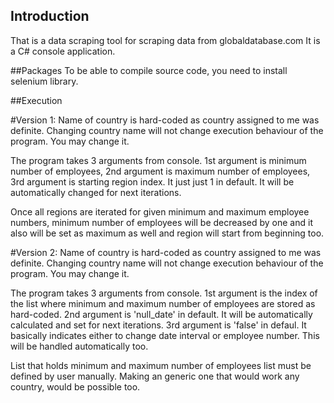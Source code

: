 ## Introduction
That is a data scraping tool for scraping data from globaldatabase.com
It is a C# console application.

##Packages
To be able to compile source code, you need to install selenium library.

##Execution

#Version 1:
Name of country is hard-coded as country assigned to me was definite. Changing country name will not change execution behaviour of the program. You may change it.

The program takes 3 arguments from console. 
1st argument is minimum number of employees,
2nd argument is maximum number of employees,
3rd argument is starting region index. It just just 1 in default. It will be automatically changed for next iterations.

Once all regions are iterated for given minimum and maximum employee numbers, 
minimum number of employees will be decreased by one and it also will be set as maximum as well and region will start from beginning too.

#Version 2:
Name of country is hard-coded as country assigned to me was definite. Changing country name will not change execution behaviour of the program. You may change it.

The program takes 3 arguments from console. 
1st argument is the index of the list where minimum and maximum number of employees are stored as hard-coded.
2nd argument is 'null_date' in default. It will be automatically calculated and set for next iterations.
3rd argument is 'false' in defaul. It basically indicates either to change date interval or employee number. This will be handled automatically too.

List that holds minimum and maximum number of employees list must be defined by user manually. 
Making an generic one that would work any country, would be possible too.
